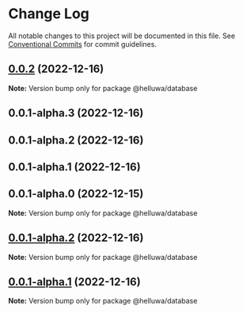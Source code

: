 # Change Log

All notable changes to this project will be documented in this file.
See [Conventional Commits](https://conventionalcommits.org) for commit guidelines.

## [0.0.2](https://github.com/helluwa/opensource/compare/@helluwa/database@0.0.1-alpha.3...@helluwa/database@0.0.2) (2022-12-16)

**Note:** Version bump only for package @helluwa/database





## 0.0.1-alpha.3 (2022-12-16)



## 0.0.1-alpha.2 (2022-12-16)



## 0.0.1-alpha.1 (2022-12-16)



## 0.0.1-alpha.0 (2022-12-15)

**Note:** Version bump only for package @helluwa/database





## [0.0.1-alpha.2](https://github.com/helluwa/opensource/compare/v0.0.1-alpha.1...v0.0.1-alpha.2) (2022-12-16)

**Note:** Version bump only for package @helluwa/database





## [0.0.1-alpha.1](https://github.com/helluwa/opensource/compare/v0.0.1-alpha.0...v0.0.1-alpha.1) (2022-12-16)

**Note:** Version bump only for package @helluwa/database
